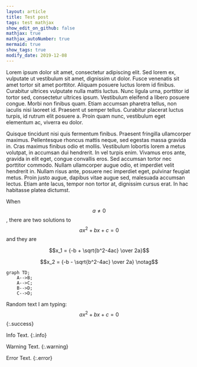 ```yaml
---
layout: article
title: Test post
tags: test mathjax
show_edit_on_github: false
mathjax: true
mathjax_autoNumber: true
mermaid: true
show_tags: true
modify_date: 2019-12-08
---
```


Lorem ipsum dolor sit amet, consectetur adipiscing elit. Sed lorem ex, vulputate ut vestibulum sit amet, dignissim ut dolor. Fusce venenatis sit amet tortor sit amet porttitor. Aliquam posuere luctus lorem id finibus. Curabitur ultrices vulputate nulla mattis luctus. Nunc ligula urna, porttitor id tortor sed, consectetur ultrices ipsum. Vestibulum eleifend a libero posuere congue. Morbi non finibus quam. Etiam accumsan pharetra tellus, non iaculis nisi laoreet id. Praesent ut semper tellus. Curabitur placerat luctus turpis, id rutrum elit posuere a. Proin quam nunc, vestibulum eget elementum ac, viverra eu dolor.

<!--more-->

Quisque tincidunt nisi quis fermentum finibus. Praesent fringilla ullamcorper maximus. Pellentesque rhoncus mattis neque, sed egestas massa gravida in. Cras maximus finibus odio et mollis. Vestibulum lobortis lorem a metus volutpat, in accumsan dui hendrerit. In vel turpis enim. Vivamus eros ante, gravida in elit eget, congue convallis eros. Sed accumsan tortor nec porttitor commodo. Nullam ullamcorper augue odio, et imperdiet velit hendrerit in. Nullam risus ante, posuere nec imperdiet eget, pulvinar feugiat metus. Proin justo augue, dapibus vitae augue sed, malesuada accumsan lectus. Etiam ante lacus, tempor non tortor at, dignissim cursus erat. In hac habitasse platea dictumst.

When $$a \ne 0$$, there are two solutions to $$ax^2 + bx + c = 0$$ and they are

$$x_1 = {-b + \sqrt{b^2-4ac} \over 2a}$$

$$x_2 = {-b - \sqrt{b^2-4ac} \over 2a} \notag$$


```mermaid
graph TD;
    A-->B;
    A-->C;
    B-->D;
    C-->D;
```

Random text I am typing: $$ax^2 + bx + c = 0$$
{:.success}

Info Text.
{:.info}

Warning Text.
{:.warning}

Error Text.
{:.error}